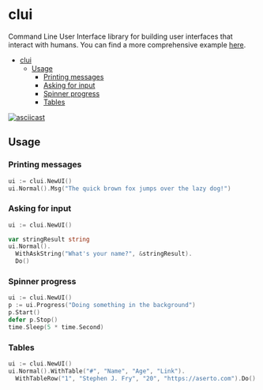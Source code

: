 # clui

Command Line User Interface library for building user interfaces that interact with humans.
You can find a more comprehensive example [here](https://github.com/aserto-dev/clui/tree/main/example).

- [clui](#clui)
  - [Usage](#usage)
    - [Printing messages](#printing-messages)
    - [Asking for input](#asking-for-input)
    - [Spinner progress](#spinner-progress)
    - [Tables](#tables)


[![asciicast](https://asciinema.org/a/x3zDkAkqmeLiwuUzNeo1Sfr9L.svg)](https://asciinema.org/a/x3zDkAkqmeLiwuUzNeo1Sfr9L)

## Usage

### Printing messages

```go
ui := clui.NewUI()
ui.Normal().Msg("The quick brown fox jumps over the lazy dog!")
```

### Asking for input

```go
ui := clui.NewUI()

var stringResult string
ui.Normal().
  WithAskString("What's your name?", &stringResult).
  Do()
```


### Spinner progress

```go
ui := clui.NewUI()
p := ui.Progress("Doing something in the background")
p.Start()
defer p.Stop()
time.Sleep(5 * time.Second)
```

### Tables

```go
ui := clui.NewUI()
ui.Normal().WithTable("#", "Name", "Age", "Link").
  WithTableRow("1", "Stephen J. Fry", "20", "https://aserto.com").Do()
```
